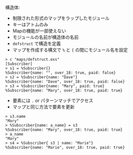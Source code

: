 構造体:
- 制限された形式のマップをラップしたモジュール
- キーはアトムのみ
- Mapの機能が一部使えない
- モジュールの名前が構造体の名前
- `defstruct` で構造を定義
- マップを作成する構文で `%` と `{` の間にモジュール名を設定

```
> c "maps/defstruct.exs"
[Subscriber]
> s1 = %Subscriber{}
%Subscriber{name: "", over_18: true, paid: false}
> s2 = %Subscriber{name: "Dave"}
%Subscriber{name: "Dave", over_18: true, paid: false}
> s3 = %Subscriber{name: "Mary", paid: true}
%Subscriber{name: "Mary", over_18: true, paid: true}
```

- 要素には `.` or パターンマッチでアクセス
- マップと同じ方法で要素を更新

```
> s3.name
"Mary"
> %Subscriber{name: a_name} = s3
%Subscriber{name: "Mary", over_18: true, paid: true}
> a_name
"Mary"
> s4 = %Subscriber{ s3 | name: "Marie"}
%Subscriber{name: "Marie", over_18: true, paid: true}
```


